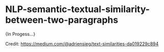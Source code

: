 # NLP-semantic-textual-similarity-between-two-paragraphs
{In Progess...}

Credit: https://medium.com/@adriensieg/text-similarities-da019229c894
